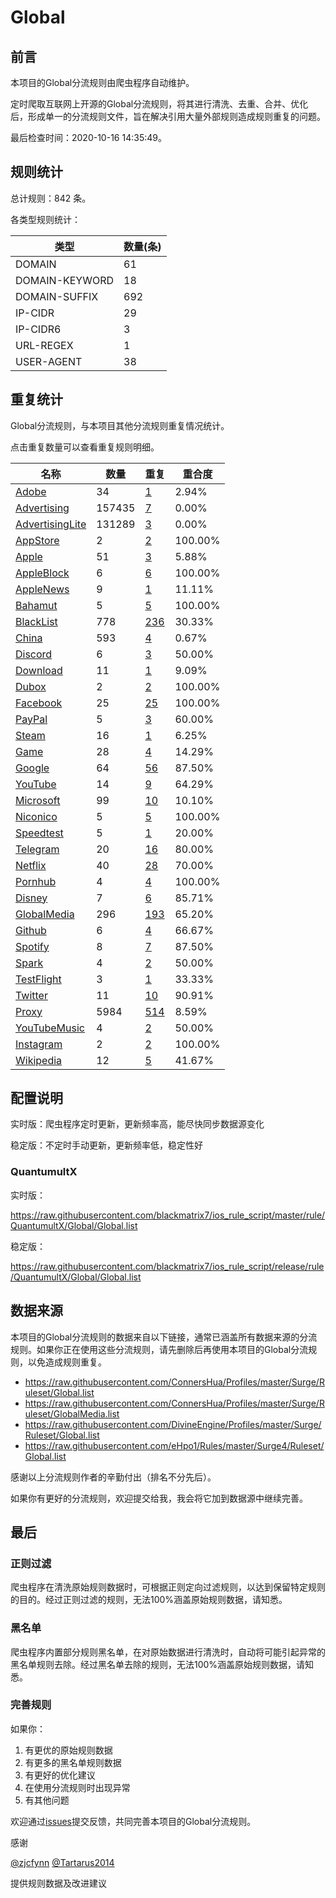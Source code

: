 # Global

## 前言

本项目的Global分流规则由爬虫程序自动维护。

定时爬取互联网上开源的Global分流规则，将其进行清洗、去重、合并、优化后，形成单一的分流规则文件，旨在解决引用大量外部规则造成规则重复的问题。


最后检查时间：2020-10-16 14:35:49。

## 规则统计

总计规则：842 条。

各类型规则统计：

| 类型 | 数量(条) |
| ---- | ---- |
| DOMAIN | 61 |
| DOMAIN-KEYWORD | 18 |
| DOMAIN-SUFFIX | 692 |
| IP-CIDR | 29 |
| IP-CIDR6 | 3 |
| URL-REGEX | 1 |
| USER-AGENT | 38 |
## 重复统计

Global分流规则，与本项目其他分流规则重复情况统计。

点击重复数量可以查看重复规则明细。

| 名称 | 数量 | 重复 | 重合度 |
| ---- | ---- | ---- | ------ |
|  [Adobe](https://github.com/blackmatrix7/ios_rule_script/tree/master/rule/QuantumultX/Adobe)    | 34   | [1](https://github.com/blackmatrix7/ios_rule_script/tree/master/rule/Repeat/Global/Adobe.list)   |   2.94%  |
|  [Advertising](https://github.com/blackmatrix7/ios_rule_script/tree/master/rule/QuantumultX/Advertising)    | 157435   | [7](https://github.com/blackmatrix7/ios_rule_script/tree/master/rule/Repeat/Global/Advertising.list)   |   0.00%  |
|  [AdvertisingLite](https://github.com/blackmatrix7/ios_rule_script/tree/master/rule/QuantumultX/AdvertisingLite)    | 131289   | [3](https://github.com/blackmatrix7/ios_rule_script/tree/master/rule/Repeat/Global/AdvertisingLite.list)   |   0.00%  |
|  [AppStore](https://github.com/blackmatrix7/ios_rule_script/tree/master/rule/QuantumultX/AppStore)    | 2   | [2](https://github.com/blackmatrix7/ios_rule_script/tree/master/rule/Repeat/Global/AppStore.list)   |   100.00%  |
|  [Apple](https://github.com/blackmatrix7/ios_rule_script/tree/master/rule/QuantumultX/Apple)    | 51   | [3](https://github.com/blackmatrix7/ios_rule_script/tree/master/rule/Repeat/Global/Apple.list)   |   5.88%  |
|  [AppleBlock](https://github.com/blackmatrix7/ios_rule_script/tree/master/rule/QuantumultX/AppleBlock)    | 6   | [6](https://github.com/blackmatrix7/ios_rule_script/tree/master/rule/Repeat/Global/AppleBlock.list)   |   100.00%  |
|  [AppleNews](https://github.com/blackmatrix7/ios_rule_script/tree/master/rule/QuantumultX/AppleNews)    | 9   | [1](https://github.com/blackmatrix7/ios_rule_script/tree/master/rule/Repeat/Global/AppleNews.list)   |   11.11%  |
|  [Bahamut](https://github.com/blackmatrix7/ios_rule_script/tree/master/rule/QuantumultX/Bahamut)    | 5   | [5](https://github.com/blackmatrix7/ios_rule_script/tree/master/rule/Repeat/Global/Bahamut.list)   |   100.00%  |
|  [BlackList](https://github.com/blackmatrix7/ios_rule_script/tree/master/rule/QuantumultX/BlackList)    | 778   | [236](https://github.com/blackmatrix7/ios_rule_script/tree/master/rule/Repeat/Global/BlackList.list)   |   30.33%  |
|  [China](https://github.com/blackmatrix7/ios_rule_script/tree/master/rule/QuantumultX/China)    | 593   | [4](https://github.com/blackmatrix7/ios_rule_script/tree/master/rule/Repeat/Global/China.list)   |   0.67%  |
|  [Discord](https://github.com/blackmatrix7/ios_rule_script/tree/master/rule/QuantumultX/Discord)    | 6   | [3](https://github.com/blackmatrix7/ios_rule_script/tree/master/rule/Repeat/Global/Discord.list)   |   50.00%  |
|  [Download](https://github.com/blackmatrix7/ios_rule_script/tree/master/rule/QuantumultX/Download)    | 11   | [1](https://github.com/blackmatrix7/ios_rule_script/tree/master/rule/Repeat/Global/Download.list)   |   9.09%  |
|  [Dubox](https://github.com/blackmatrix7/ios_rule_script/tree/master/rule/QuantumultX/Dubox)    | 2   | [2](https://github.com/blackmatrix7/ios_rule_script/tree/master/rule/Repeat/Global/Dubox.list)   |   100.00%  |
|  [Facebook](https://github.com/blackmatrix7/ios_rule_script/tree/master/rule/QuantumultX/Facebook)    | 25   | [25](https://github.com/blackmatrix7/ios_rule_script/tree/master/rule/Repeat/Global/Facebook.list)   |   100.00%  |
|  [PayPal](https://github.com/blackmatrix7/ios_rule_script/tree/master/rule/QuantumultX/PayPal)    | 5   | [3](https://github.com/blackmatrix7/ios_rule_script/tree/master/rule/Repeat/Global/PayPal.list)   |   60.00%  |
|  [Steam](https://github.com/blackmatrix7/ios_rule_script/tree/master/rule/QuantumultX/Steam)    | 16   | [1](https://github.com/blackmatrix7/ios_rule_script/tree/master/rule/Repeat/Global/Steam.list)   |   6.25%  |
|  [Game](https://github.com/blackmatrix7/ios_rule_script/tree/master/rule/QuantumultX/Game)    | 28   | [4](https://github.com/blackmatrix7/ios_rule_script/tree/master/rule/Repeat/Global/Game.list)   |   14.29%  |
|  [Google](https://github.com/blackmatrix7/ios_rule_script/tree/master/rule/QuantumultX/Google)    | 64   | [56](https://github.com/blackmatrix7/ios_rule_script/tree/master/rule/Repeat/Global/Google.list)   |   87.50%  |
|  [YouTube](https://github.com/blackmatrix7/ios_rule_script/tree/master/rule/QuantumultX/YouTube)    | 14   | [9](https://github.com/blackmatrix7/ios_rule_script/tree/master/rule/Repeat/Global/YouTube.list)   |   64.29%  |
|  [Microsoft](https://github.com/blackmatrix7/ios_rule_script/tree/master/rule/QuantumultX/Microsoft)    | 99   | [10](https://github.com/blackmatrix7/ios_rule_script/tree/master/rule/Repeat/Global/Microsoft.list)   |   10.10%  |
|  [Niconico](https://github.com/blackmatrix7/ios_rule_script/tree/master/rule/QuantumultX/Niconico)    | 5   | [5](https://github.com/blackmatrix7/ios_rule_script/tree/master/rule/Repeat/Global/Niconico.list)   |   100.00%  |
|  [Speedtest](https://github.com/blackmatrix7/ios_rule_script/tree/master/rule/QuantumultX/Speedtest)    | 5   | [1](https://github.com/blackmatrix7/ios_rule_script/tree/master/rule/Repeat/Global/Speedtest.list)   |   20.00%  |
|  [Telegram](https://github.com/blackmatrix7/ios_rule_script/tree/master/rule/QuantumultX/Telegram)    | 20   | [16](https://github.com/blackmatrix7/ios_rule_script/tree/master/rule/Repeat/Global/Telegram.list)   |   80.00%  |
|  [Netflix](https://github.com/blackmatrix7/ios_rule_script/tree/master/rule/QuantumultX/Netflix)    | 40   | [28](https://github.com/blackmatrix7/ios_rule_script/tree/master/rule/Repeat/Global/Netflix.list)   |   70.00%  |
|  [Pornhub](https://github.com/blackmatrix7/ios_rule_script/tree/master/rule/QuantumultX/Pornhub)    | 4   | [4](https://github.com/blackmatrix7/ios_rule_script/tree/master/rule/Repeat/Global/Pornhub.list)   |   100.00%  |
|  [Disney](https://github.com/blackmatrix7/ios_rule_script/tree/master/rule/QuantumultX/Disney)    | 7   | [6](https://github.com/blackmatrix7/ios_rule_script/tree/master/rule/Repeat/Global/Disney.list)   |   85.71%  |
|  [GlobalMedia](https://github.com/blackmatrix7/ios_rule_script/tree/master/rule/QuantumultX/GlobalMedia)    | 296   | [193](https://github.com/blackmatrix7/ios_rule_script/tree/master/rule/Repeat/Global/GlobalMedia.list)   |   65.20%  |
|  [Github](https://github.com/blackmatrix7/ios_rule_script/tree/master/rule/QuantumultX/Github)    | 6   | [4](https://github.com/blackmatrix7/ios_rule_script/tree/master/rule/Repeat/Global/Github.list)   |   66.67%  |
|  [Spotify](https://github.com/blackmatrix7/ios_rule_script/tree/master/rule/QuantumultX/Spotify)    | 8   | [7](https://github.com/blackmatrix7/ios_rule_script/tree/master/rule/Repeat/Global/Spotify.list)   |   87.50%  |
|  [Spark](https://github.com/blackmatrix7/ios_rule_script/tree/master/rule/QuantumultX/Spark)    | 4   | [2](https://github.com/blackmatrix7/ios_rule_script/tree/master/rule/Repeat/Global/Spark.list)   |   50.00%  |
|  [TestFlight](https://github.com/blackmatrix7/ios_rule_script/tree/master/rule/QuantumultX/TestFlight)    | 3   | [1](https://github.com/blackmatrix7/ios_rule_script/tree/master/rule/Repeat/Global/TestFlight.list)   |   33.33%  |
|  [Twitter](https://github.com/blackmatrix7/ios_rule_script/tree/master/rule/QuantumultX/Twitter)    | 11   | [10](https://github.com/blackmatrix7/ios_rule_script/tree/master/rule/Repeat/Global/Twitter.list)   |   90.91%  |
|  [Proxy](https://github.com/blackmatrix7/ios_rule_script/tree/master/rule/QuantumultX/Proxy)    | 5984   | [514](https://github.com/blackmatrix7/ios_rule_script/tree/master/rule/Repeat/Global/Proxy.list)   |   8.59%  |
|  [YouTubeMusic](https://github.com/blackmatrix7/ios_rule_script/tree/master/rule/QuantumultX/YouTubeMusic)    | 4   | [2](https://github.com/blackmatrix7/ios_rule_script/tree/master/rule/Repeat/Global/YouTubeMusic.list)   |   50.00%  |
|  [Instagram](https://github.com/blackmatrix7/ios_rule_script/tree/master/rule/QuantumultX/Instagram)    | 2   | [2](https://github.com/blackmatrix7/ios_rule_script/tree/master/rule/Repeat/Global/Instagram.list)   |   100.00%  |
|  [Wikipedia](https://github.com/blackmatrix7/ios_rule_script/tree/master/rule/QuantumultX/Wikipedia)    | 12   | [5](https://github.com/blackmatrix7/ios_rule_script/tree/master/rule/Repeat/Global/Wikipedia.list)   |   41.67%  |
## 配置说明

实时版：爬虫程序定时更新，更新频率高，能尽快同步数据源变化

稳定版：不定时手动更新，更新频率低，稳定性好

### QuantumultX 
实时版：

https://raw.githubusercontent.com/blackmatrix7/ios_rule_script/master/rule/QuantumultX/Global/Global.list

稳定版：

https://raw.githubusercontent.com/blackmatrix7/ios_rule_script/release/rule/QuantumultX/Global/Global.list

## 数据来源

本项目的Global分流规则的数据来自以下链接，通常已涵盖所有数据来源的分流规则。如果你正在使用这些分流规则，请先删除后再使用本项目的Global分流规则，以免造成规则重复。

- https://raw.githubusercontent.com/ConnersHua/Profiles/master/Surge/Ruleset/Global.list
- https://raw.githubusercontent.com/ConnersHua/Profiles/master/Surge/Ruleset/GlobalMedia.list
- https://raw.githubusercontent.com/DivineEngine/Profiles/master/Surge/Ruleset/Global.list
- https://raw.githubusercontent.com/eHpo1/Rules/master/Surge4/Ruleset/Global.list


感谢以上分流规则作者的辛勤付出（排名不分先后）。

如果你有更好的分流规则，欢迎提交给我，我会将它加到数据源中继续完善。

## 最后

### 正则过滤

爬虫程序在清洗原始规则数据时，可根据正则定向过滤规则，以达到保留特定规则的目的。经过正则过滤的规则，无法100%涵盖原始规则数据，请知悉。

### 黑名单

爬虫程序内置部分规则黑名单，在对原始数据进行清洗时，自动将可能引起异常的黑名单规则去除。经过黑名单去除的规则，无法100%涵盖原始规则数据，请知悉。

### 完善规则

如果你：

1. 有更优的原始规则数据
2. 有更多的黑名单规则数据
3. 有更好的优化建议
4. 在使用分流规则时出现异常
5. 有其他问题

欢迎通过[issues](https://github.com/blackmatrix7/ios_rule_script/issues/new)提交反馈，共同完善本项目的Global分流规则。

感谢

[@zjcfynn](https://github.com/zjcfynn) [@Tartarus2014](https://github.com/Tartarus2014)

提供规则数据及改进建议